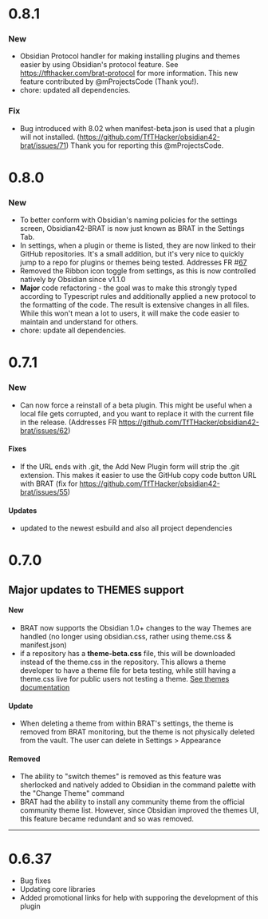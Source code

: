 # 0.8.1

### New

- Obsidian Protocol handler for making installing plugins and themes easier by using Obsidian's protocol feature. See https://tfthacker.com/brat-protocol for more information.
  This new feature contributed by @mProjectsCode (Thank you!).
- chore: updated all dependencies.

### Fix

- Bug introduced with 8.02 when manifest-beta.json is used that a plugin will not installed. (https://github.com/TfTHacker/obsidian42-brat/issues/71) Thank you for reporting this @mProjectsCode.

# 0.8.0

### New

- To better conform with Obsidian's naming policies for the settings screen, Obsidian42-BRAT is now just known as BRAT in the Settings Tab.
- In settings, when a plugin or theme is listed, they are now linked to their GitHub repositories. It's a small addition, but it's very nice to quickly jump to a repo for plugins or themes being tested. Addresses FR #[67](https://github.com/TfTHacker/obsidian42-brat/issues/67)
- Removed the Ribbon icon toggle from settings, as this is now controlled natively by Obsidian since v1.1.0
- **Major** code refactoring - the goal was to make this strongly typed according to Typescript rules and additionally applied a new protocol to the formatting of the code. The result is extensive changes in all files. While this won't mean a lot to users, it will make the code easier to maintain and understand for others.
- chore: update all dependencies.

# 0.7.1

### New

- Can now force a reinstall of a beta plugin. This might be useful when a local file gets corrupted, and you want to replace it with the current file in the release. (Addresses FR https://github.com/TfTHacker/obsidian42-brat/issues/62)

#### Fixes

- If the URL ends with .git, the Add New Plugin form will strip the .git extension. This makes it easier to use the GitHub copy code button URL with BRAT (fix for https://github.com/TfTHacker/obsidian42-brat/issues/55)

#### Updates

- updated to the newest esbuild and also all project dependencies

# 0.7.0

## Major updates to **THEMES** support

#### New

- BRAT now supports the Obsidian 1.0+ changes to the way Themes are handled (no longer using obsidian.css, rather using theme.css & manifest.json)
- if a repository has a **theme-beta.css** file, this will be downloaded instead of the theme.css in the repository. This allows a theme developer to have a theme file for beta testing, while still having a theme.css live for public users not testing a theme. [See themes documentation](help/themes.md)

#### Update

- When deleting a theme from within BRAT's settings, the theme is removed from BRAT monitoring, but the theme is not physically deleted from the vault. The user can delete in Settings > Appearance

#### Removed

- The ability to "switch themes" is removed as this feature was sherlocked and natively added to Obsidian in the command palette with the "Change Theme" command
- BRAT had the ability to install any community theme from the official community theme list. However, since Obsidian improved the themes UI, this feature became redundant and so was removed.

---

# 0.6.37

- Bug fixes
- Updating core libraries
- Added promotional links for help with supporing the development of this plugin
